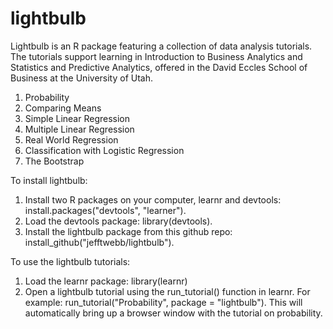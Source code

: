 # lightbulb
Lightbulb is an R package featuring a collection of data analysis tutorials. The tutorials support learning in Introduction to Business Analytics and Statistics and Predictive Analytics, offered in the David Eccles School of Business at the University of Utah.

1.	Probability
2.	Comparing Means
3.	Simple Linear Regression
4.	Multiple Linear Regression
5.	Real World Regression
6.	Classification with Logistic Regression
7. The Bootstrap

To install lightbulb:
1.	Install two R packages on your computer, learnr and devtools: install.packages("devtools", "learner").
2.	Load the devtools package: library(devtools).
3.	Install the lightbulb package from this github repo: install_github("jefftwebb/lightbulb").

To use the lightbulb tutorials:
1.	Load the learnr package: library(learnr)
2.	Open a lightbulb tutorial using the run_tutorial() function in learnr. For example: run_tutorial("Probability", package = "lightbulb"). This will automatically bring up a browser window with the tutorial on probability.


